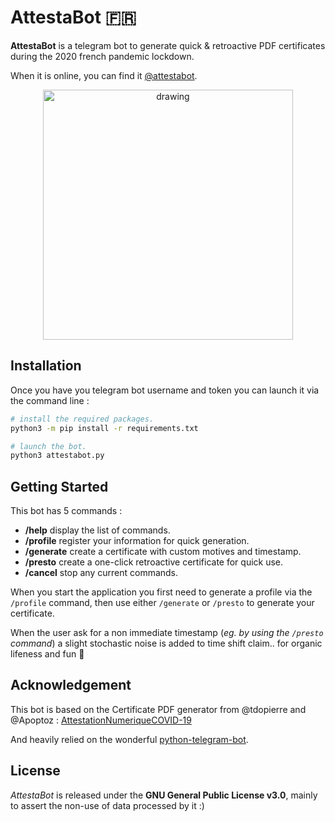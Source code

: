 # AttestaBot :fr:

**AttestaBot** is a telegram bot to generate quick & retroactive PDF certificates during
the 2020 french pandemic lockdown.

When it is online, you can find it [@attestabot](https://t.me/attestabot).

<p align="center">
  <a href="https://i.imgur.com/xuRg8hQ.png">
  <img src="https://i.imgur.com/xuRg8hQ.png" alt="drawing" height="400px"/>
  </a>
</p>

## Installation

Once you have you telegram bot username and token you can launch it via the command line :
```bash
# install the required packages. 
python3 -m pip install -r requirements.txt

# launch the bot.
python3 attestabot.py
```

## Getting Started

This bot has 5 commands :
* **/help** display the list of commands.
* **/profile** register your information for quick generation.
* **/generate** create a certificate with custom motives and timestamp.
* **/presto** create a one-click retroactive certificate for quick use.
* **/cancel** stop any current commands. 

When you start the application you first need to generate a profile via the `/profile`
command, then use either `/generate` or `/presto` to generate your certificate.

When the user ask for a non immediate timestamp (*eg. by using the `/presto` command*) a slight stochastic noise
is added to time shift claim.. for organic lifeness and fun :leaves:

## Acknowledgement

This bot is based on the Certificate PDF generator from @tdopierre and @Apoptoz :
[AttestationNumeriqueCOVID-19](https://github.com/Apoptoz/AttestationNumeriqueCOVID-19)

And heavily relied on the wonderful [python-telegram-bot](https://github.com/python-telegram-bot/python-telegram-bot).

## License

*AttestaBot* is released under the **GNU General Public License v3.0**, mainly to assert the non-use of data processed by it :)
